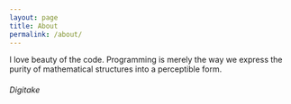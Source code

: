 ```yaml
---
layout: page
title: About
permalink: /about/
---
```


I love beauty of the code. 
Programming is merely the way we express the purity of mathematical structures into a perceptible form.

###### Digitake
